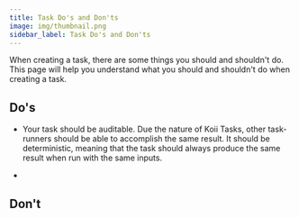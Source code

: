 ```yaml
---
title: Task Do's and Don'ts
image: img/thumbnail.png
sidebar_label: Task Do's and Don'ts
---
```


When creating a task, there are some things you should and shouldn't do. This page will help you understand what you should and shouldn't do when creating a task.

## Do's

- Your task should be auditable. Due the nature of Koii Tasks, other task-runners should be able to accomplish the same result. It should be deterministic, meaning that the task should always produce the same result when run with the same inputs.

-

## Don't
